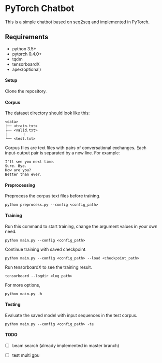 # PyTorch Chatbot
This is a simple chatbot based on seq2seq and implemented in PyTorch.

## Requirements
* python 3.5+
* pytorch 0.4.0+
* tqdm
* tensorboardX
* apex(optional)

#### Setup
Clone the repository. 

#### Corpus
The dataset directory should look like this:
```
<data>
├── <train.txt>
├── <valid.txt>
|       ⋮
└── <test.txt>
```

Corpus files are text files with pairs of conversational exchanges. Each input-output pair is separated by a new line. For example:
```
I'll see you next time.
Sure. Bye.
How are you?
Better than ever.
```

#### Preprocessing
Preprocess the corpus text files before training.
```
python preprocess.py --config <config_path>
```

#### Training
Run this command to start training, change the argument values in your own need.
```
python main.py --config <config_path>
```
Continue training with saved checkpoint.
```
python main.py --config <config_path> --load <checkpoint_path>
```
Run tensorboardX to see the training result.
```
tensorboard --logdir <log_path>
```
For more options,
```
python main.py -h
```

#### Testing
Evaluate the saved model with input sequences in the test corpus.
```
python main.py --config <config_path> -te
```

#### TODO
- [ ] beam search (already implemented in master branch)
- [ ] test multi gpu


